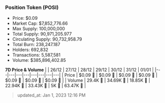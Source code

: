
  ### Position Token (POSI)
  - Price: $0.09
  - Market Cap: $7,852,776.66
  - Max Supply: 100,000,000
  - Total Supply: 90,971,205.977
  - Circulating Supply: 90,732,958.79
  - Total Burn: 238,247.187
  - Holders: 692,832
  - Transactions: 5,587,581
  - Volume: $385,896,402.85

  **7D Price & Volume**
  | | 26&#x2F;12 | 27&#x2F;12 | 28&#x2F;12 | 29&#x2F;12 | 30&#x2F;12 | 31&#x2F;12 | 01&#x2F;01 |
  |---|---|---|---|---|---|---|---|
  | Price | $0.09 🚀 | $0.09 🔻 | $0.09 🔻 | $0.09 🔻 | $0.09 🚀 | $0.09 🚀 | $0.09 🔻 |
  | Volume | 29.4K 🚀 | 34.69K 🚀 | 18.85K 🔻 | 22.94K 🚀 | 33.43K 🚀 | 5K 🔻 | 63.47K 🚀 |

  > updated_at: Jan 1, 2023 12:16 PM
